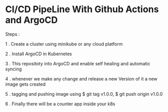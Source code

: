 # CI/CD PipeLine With Github Actions and ArgoCD


Steps :

1 . Create a cluster using minikube or any cloud platform

2 . Install ArgoCD in Kubernetes 

3 . This repositoty into ArgoCD and enable self healing and automatic syncing 

4 . whenever we make any change and release a new Version of it a new image gets created 

5 . tagging and pushing image using $ git tag v1.0.0, $ git push origin v1.0.0 

6 . Finally there will be a counter app inside your k8s